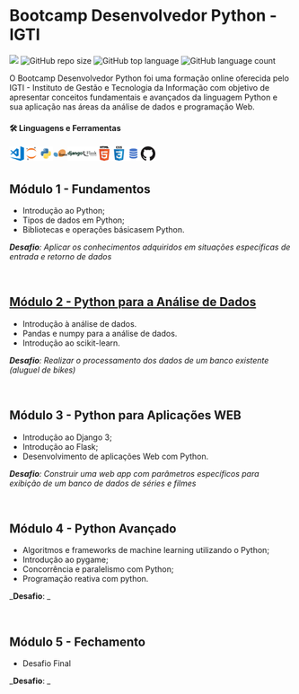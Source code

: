 # Bootcamp Desenvolvedor Python - IGTI

[![](https://img.shields.io/badge/made_by-msansao-orange)](https://www.linkedin.com/in/msansao/)
![GitHub repo size](https://img.shields.io/github/repo-size/mmsansao/pythondev-igti)
![GitHub top language](https://img.shields.io/github/languages/top/mmsansao/pythondev-igti)
![GitHub language count](https://img.shields.io/github/languages/count/mmsansao/pythondev-igti)

O Bootcamp Desenvolvedor Python foi uma formação online oferecida pelo IGTI - Instituto de Gestão e Tecnologia da Informação com objetivo de apresentar conceitos
fundamentais e avançados da linguagem Python e sua aplicação nas áreas da análise de dados e programação Web.

#### 🛠 Linguagens e Ferramentas

[<img align="left" alt="Visual Studio Code" width="26px" src="https://raw.githubusercontent.com/github/explore/80688e429a7d4ef2fca1e82350fe8e3517d3494d/topics/visual-studio-code/visual-studio-code.png" />](https://code.visualstudio.com/)
[<img align="left" alt="Jupyter Notebook" width="26px" src="https://raw.githubusercontent.com/github/explore/80688e429a7d4ef2fca1e82350fe8e3517d3494d/topics/jupyter-notebook/jupyter-notebook.png" />](https://jupyter.org/)
[<img align="left" alt="Python" width="26px" src="https://raw.githubusercontent.com/github/explore/80688e429a7d4ef2fca1e82350fe8e3517d3494d/topics/python/python.png" />](https://www.python.org/)
[<img align="left" alt="Scikit-Learn" width="26px" src="https://raw.githubusercontent.com/github/explore/80688e429a7d4ef2fca1e82350fe8e3517d3494d/topics/scikit-learn/scikit-learn.png" />](https://scikit-learn.org/stable/)
[<img align="left" alt="Django" width="26px" src="https://raw.githubusercontent.com/github/explore/80688e429a7d4ef2fca1e82350fe8e3517d3494d/topics/django/django.png" />](https://www.djangoproject.com/)
[<img align="left" alt="Flask" width="26px" src="https://raw.githubusercontent.com/github/explore/80688e429a7d4ef2fca1e82350fe8e3517d3494d/topics/flask/flask.png" />](https://flask.palletsprojects.com/)
[<img align="left" alt="HTML5" width="26px" src="https://raw.githubusercontent.com/github/explore/80688e429a7d4ef2fca1e82350fe8e3517d3494d/topics/html/html.png" />](https://pt.wikipedia.org/wiki/HTML5)
[<img align="left" alt="CSS3" width="26px" src="https://raw.githubusercontent.com/github/explore/80688e429a7d4ef2fca1e82350fe8e3517d3494d/topics/css/css.png" />](https://pt.wikipedia.org/wiki/Cascading_Style_Sheets)
[<img align="left" alt="SQL" width="26px" src="https://raw.githubusercontent.com/github/explore/80688e429a7d4ef2fca1e82350fe8e3517d3494d/topics/sql/sql.png" />](https://www.sqlite.org/index.html)
[<img align="left" alt="GitHub" width="26px" src="https://raw.githubusercontent.com/github/explore/78df643247d429f6cc873026c0622819ad797942/topics/github/github.png" />](https://github.com/mmsansao)

<br>
<br>

## Módulo 1 - Fundamentos

- Introdução ao Python;
- Tipos de dados em Python;
- Bibliotecas e operações básicasem Python.

_**Desafio**: Aplicar os conhecimentos adquiridos em situações específicas de entrada e retorno de dados_

<br>

## [Módulo 2 - Python para a Análise de Dados](https://github.com/mmsansao/pythondev-igti/tree/master/modulo-2_data-analysis)

- Introdução à análise de dados.
- Pandas e numpy para a análise
de dados.
- Introdução ao scikit-learn.

_**Desafio**: Realizar o processamento dos dados de um banco existente (aluguel de bikes)_

<br>

## Módulo 3 - Python para Aplicações WEB

- Introdução ao Django 3;
- Introdução ao Flask;
- Desenvolvimento de aplicações Web com Python.

_**Desafio**: Construir uma web app com parâmetros específicos para exibição de um banco de dados de séries e filmes_

<br>

## Módulo 4 - Python Avançado

- Algoritmos e frameworks de machine learning utilizando o Python;
- Introdução ao pygame;
- Concorrência e paralelismo com Python;
- Programação reativa com python.

_**Desafio**: _

<br>

## Módulo 5 - Fechamento

- Desafio Final

_**Desafio**: _
